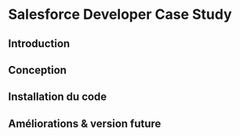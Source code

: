 # Salesforce Developer Case Study

## Introduction

## Conception

## Installation du code

## Améliorations & version future


